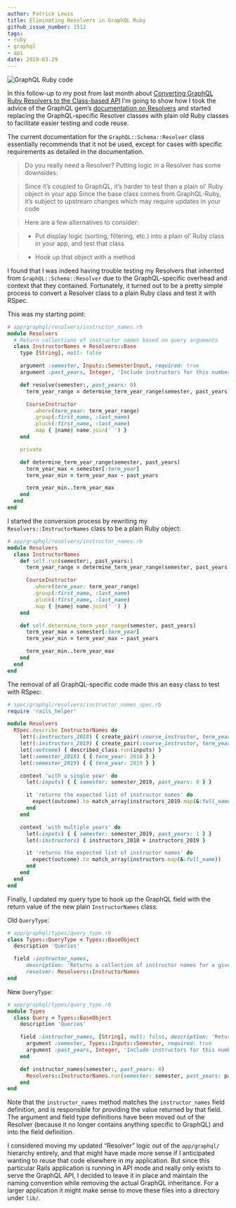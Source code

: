 ```yaml
---
author: Patrick Lewis
title: Eliminating Resolvers in GraphQL Ruby
github_issue_number: 1512
tags:
- ruby
- graphql
- api
date: 2019-03-29
---
```


<img src="/blog/2019/03/eliminating-resolvers-in-graphql-ruby/banner.png" alt="GraphQL Ruby code" />

In this follow-up to my post from last month about [Converting GraphQL Ruby Resolvers to the Class-based API](/blog/2019/02/converting-graphql-ruby-resolvers-to-the-class-based-api) I’m going to show how I took the advice of the GraphQL gem’s [documentation on Resolvers](https://graphql-ruby.org/fields/resolvers.html) and started replacing the GraphQL-specific Resolver classes with plain old Ruby classes to facilitate easier testing and code reuse.

The current documentation for the `GraphQL::Schema::Resolver` class essentially recommends that it not be used, except for cases with specific requirements as detailed in the documentation.

> Do you really need a Resolver? Putting logic in a Resolver has some downsides:

> Since it’s coupled to GraphQL, it’s harder to test than a plain ol’ Ruby object in your app
> Since the base class comes from GraphQL-Ruby, it’s subject to upstream changes which may require updates in your code

> Here are a few alternatives to consider:

> * Put display logic (sorting, filtering, etc.) into a plain ol’ Ruby class in your app, and test that class

> * Hook up that object with a method

I found that I was indeed having trouble testing my Resolvers that inherited from `GraphQL::Schema::Resolver` due to the GraphQL-specific overhead and context that they contained. Fortunately, it turned out to be a pretty simple process to convert a Resolver class to a plain Ruby class and test it with RSpec.

This was my starting point:

```ruby
# app/graphql/resolvers/instructor_names.rb
module Resolvers
  # Return collections of instructor names based on query arguments
  class InstructorNames < Resolvers::Base
    type [String], null: false

    argument :semester, Inputs::SemesterInput, required: true
    argument :past_years, Integer, 'Include instructors for this number of past years', required: false

    def resolve(semester:, past_years: 0)
      term_year_range = determine_term_year_range(semester, past_years)

      CourseInstructor
        .where(term_year: term_year_range)
        .group(:first_name, :last_name)
        .pluck(:first_name, :last_name)
        .map { |name| name.join(' ') }
    end

    private

    def determine_term_year_range(semester, past_years)
      term_year_max = semester[:term_year]
      term_year_min = term_year_max - past_years

      term_year_min..term_year_max
    end
  end
end
```

I started the conversion process by rewriting my `Resolvers::InstructorNames` class to be a plain Ruby object:

```ruby
# app/graphql/resolvers/instructor_names.rb
module Resolvers
  class InstructorNames
    def self.run(semester:, past_years:)
      term_year_range = determine_term_year_range(semester, past_years)

      CourseInstructor
        .where(term_year: term_year_range)
        .group(:first_name, :last_name)
        .pluck(:first_name, :last_name)
        .map { |name| name.join(' ') }
    end

    def self.determine_term_year_range(semester, past_years)
      term_year_max = semester[:term_year]
      term_year_min = term_year_max - past_years

      term_year_min..term_year_max
    end
  end
end
```

The removal of all GraphQL-specific code made this an easy class to test with RSpec:

```ruby
# spec/graphql/resolvers/instructor_names_spec.rb
require 'rails_helper'

module Resolvers
  RSpec.describe InstructorNames do
    let!(:instructors_2018) { create_pair(:course_instructor, term_year: semester_2018[:term_year]) }
    let!(:instructors_2019) { create_pair(:course_instructor, term_year: semester_2019[:term_year]) }
    let(:outcome) { described_class.run(inputs) }
    let(:semester_2018) { { term_year: 2018 } }
    let(:semester_2019) { { term_year: 2019 } }

    context 'with a single year' do
      let(:inputs) { { semester: semester_2019, past_years: 0 } }

      it 'returns the expected list of instructor names' do
        expect(outcome).to match_array(instructors_2019.map(&:full_name))
      end
    end

    context 'with multiple years' do
      let(:inputs) { { semester: semester_2019, past_years: 1 } }
      let(:instructors) { instructors_2018 + instructors_2019 }

      it 'returns the expected list of instructor names' do
        expect(outcome).to match_array(instructors.map(&:full_name))
      end
    end
  end
end
```

Finally, I updated my query type to hook up the GraphQL field with the return value of the new plain `InstructorNames` class:

Old `QueryType`:

```ruby
# app/graphql/types/query_type.rb
class Types::QueryType < Types::BaseObject
  description 'Queries'

  field :instructor_names,
      description: 'Returns a collection of instructor names for a given range of years',
      resolver: Resolvers::InstructorNames
end
```

New `QueryType`:

```ruby
# app/graphql/types/query_type.rb
module Types
  class Query < Types::BaseObject
    description 'Queries'

    field :instructor_names, [String], null: false, description: 'Returns a collection of instructor names for a given range of years' do
      argument :semester, Types::Inputs::Semester, required: true
      argument :past_years, Integer, 'Include instructors for this number of past years', required: false
    end

    def instructor_names(semester:, past_years: 0)
      Resolvers::InstructorNames.run(semester: semester, past_years: past_years)
    end
end
```

Note that the `instructor_names` method matches the `instructor_names` field definition, and is responsible for providing the value returned by that field. The argument and field type definitions have been moved out of the Resolver (because it no longer contains anything specific to GraphQL) and into the field definition.

I considered moving my updated “Resolver” logic out of the `app/graphql/` hierarchy entirely, and that might have made more sense if I anticipated wanting to reuse that code elsewhere in my application. But since this particular Rails application is running in API mode and really only exists to serve the GraphQL API, I decided to leave it in place and maintain the naming convention while removing the actual GraphQL inheritance. For a larger application it might make sense to move these files into a directory under `lib/`.
